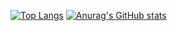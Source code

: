 
[![Top Langs](https://github-readme-stats.vercel.app/api/top-langs/?username=shenguanjiejie&hide=CSS,HTML,PureBasic,Ruby&show_icons=true&bg_color=30,f96443,c04e95&title_color=fff&text_color=fff)](https://github.com/anuraghazra/github-readme-stats)
[![Anurag's GitHub stats](https://github-readme-stats.vercel.app/api?username=shenguanjiejie&show_icons=true&bg_color=30,f96443,c04e95&title_color=fff&text_color=fff)](https://github.com/anuraghazra/github-readme-stats)

<!--
**shenguanjiejie/shenguanjiejie** is a ✨ _special_ ✨ repository because its `README.md` (this file) appears on your GitHub profile.

Here are some ideas to get you started:

- 🔭 I’m currently working on ...
- 🌱 I’m currently learning ...
- 👯 I’m looking to collaborate on ...
- 🤔 I’m looking for help with ...
- 💬 Ask me about ...
- 📫 How to reach me: ...
- 😄 Pronouns: ...
- ⚡ Fun fact: ...
-->
